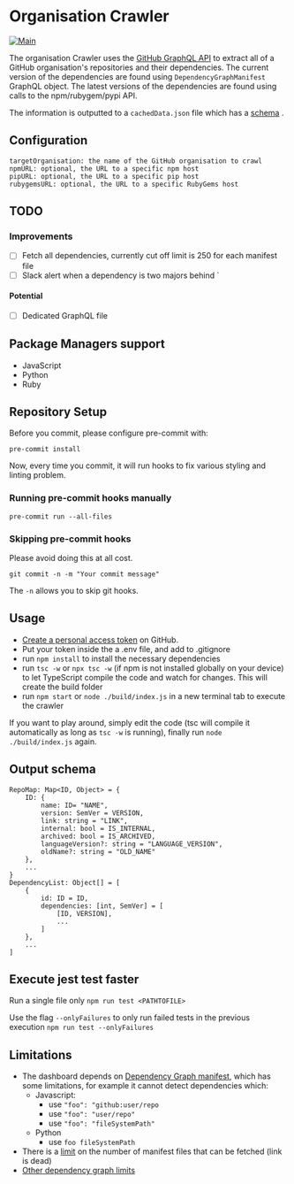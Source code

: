 # Organisation Crawler

[![Main](https://github.com/ahm-monash/crawler/actions/workflows/main.yml/badge.svg)](https://github.com/ahm-monash/crawler/actions/workflows/main.yml)

The organisation Crawler uses the [GitHub GraphQL API](https://docs.GitHub.com/en/GraphQL) to extract all of a GitHub organisation's repositories and their dependencies. The current version of the dependencies are found using `DependencyGraphManifest` GraphQL object. The latest versions of the dependencies are found using calls to the npm/rubygem/pypi API.

The information is outputted to a `cachedData.json` file which has a [schema](#output-schema) .

## Configuration
	targetOrganisation: the name of the GitHub organisation to crawl
	npmURL: optional, the URL to a specific npm host
	pipURL: optional, the URL to a specific pip host
	rubygemsURL: optional, the URL to a specific RubyGems host

## TODO
### Improvements
- [ ] Fetch all dependencies, currently cut off limit is 250 for each manifest file
- [ ] Slack alert when a dependency is two majors behind
`
#### Potential
- [ ] Dedicated GraphQL file

## Package Managers support

* JavaScript
* Python
* Ruby

## Repository Setup

Before you commit, please configure pre-commit with:

`pre-commit install`

Now, every time you commit, it will run hooks to fix various styling and linting problem.

### Running pre-commit hooks manually

`pre-commit run --all-files`

### Skipping pre-commit hooks

Please avoid doing this at all cost.

`git commit -n -m "Your commit message"`

The `-n` allows you to skip git hooks.

## Usage

- [Create a personal access token](https://docs.GitHub.com/en/authentication/keeping-your-account-and-data-secure/creating-a-personal-access-token) on GitHub.
- Put your token inside the a .env file,  and add to .gitignore
- run `npm install` to install the necessary dependencies
- run `tsc -w` or `npx tsc -w` (if npm is not installed globally on your device) to let TypeScript compile the code and watch for changes. This will create the build folder
- run `npm start` or `node ./build/index.js` in a new terminal tab to execute the crawler

If you want to play around, simply edit the code (tsc will compile it automatically as long as `tsc -w` is running), finally run `node ./build/index.js` again.


## Output schema

```
RepoMap: Map<ID, Object> = {
    ID: {
        name: ID= "NAME",
        version: SemVer = VERSION,
        link: string = "LINK",
        internal: bool = IS_INTERNAL,
        archived: bool = IS_ARCHIVED,
        languageVersion?: string = "LANGUAGE_VERSION",
        oldName?: string = "OLD_NAME"
    },
    ...
}
DependencyList: Object[] = [
    {
        id: ID = ID,
        dependencies: [int, SemVer] = [
            [ID, VERSION],
            ...
        ]
    },
    ...
]

```

## Execute jest test faster

Run a single file only `npm run test <PATHTOFILE>`

Use the flag `--onlyFailures` to only run failed tests in the previous execution `npm run test --onlyFailures`


## Limitations
* The dashboard depends on [Dependency Graph manifest](https://docs.github.com/en/graphql/reference/objects#dependencygraphmanifest), which has some limitations, for example it cannot detect dependencies which:
  * Javascript:
    * use `"foo": "github:user/repo`
    * use `"foo": "user/repo"`
    * use `"foo": "fileSystemPath"`
  * Python
    * use `foo fileSystemPath`
* There is a [limit](https://github.community/t/dependency-graph-manifest-files-limit/133284/77?page=3) on the number of manifest files that can be fetched (link is dead)
* [Other dependency graph limits](https://docs.github.com/en/code-security/supply-chain-security/understanding-your-software-supply-chain/troubleshooting-the-dependency-graph)
